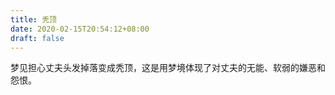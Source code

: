 ```yaml
---
title: 秃顶
date: 2020-02-15T20:54:12+08:00
draft: false
---
```


梦见担心丈夫头发掉落变成秃顶，这是用梦境体现了对丈夫的无能、软弱的嫌恶和怨恨。<br>
